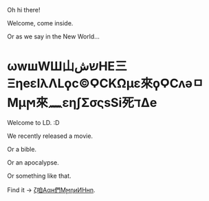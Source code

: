 Oh hi there!

Welcome, come inside.

Or as we say in the New World...

# ωwшWШ山שش‎ΗE‎‎‎三ΞηeεlλΛLϙc©ϘCΚΩμε來ϙϘCʌəㅁϺμϻ來𓈖εηʃΣσςsSi死דΔe

Welcome to LD. :D

We recently released a movie.

Or a bible.

Or an apocalypse.

Or something like that.

Find it -> [ζ咱Ααн們ϺϻηиИНнn](https://religion.thedynamiclinker.com).